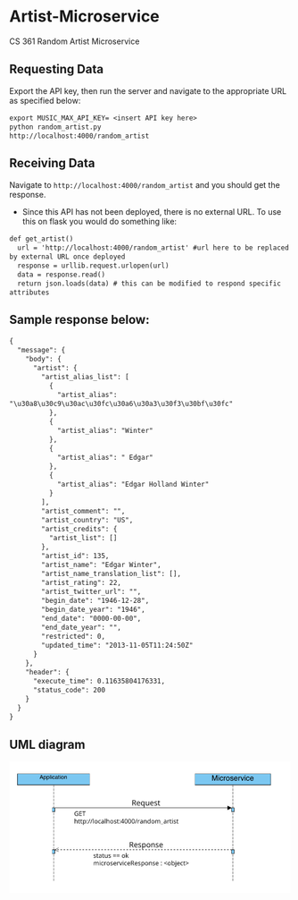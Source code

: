 # Artist-Microservice

CS 361 Random Artist Microservice

## Requesting Data

Export the API key, then run the server and navigate to the appropriate URL as specified below:

```
export MUSIC_MAX_API_KEY= <insert API key here>
python random_artist.py
http://localhost:4000/random_artist
```

## Receiving Data

Navigate to `http://localhost:4000/random_artist` and you should get the response.

- Since this API has not been deployed, there is no external URL.
  To use this on flask you would do something like:

```
def get_artist()
  url = 'http://localhost:4000/random_artist' #url here to be replaced by external URL once deployed
  response = urllib.request.urlopen(url)
  data = response.read()
  return json.loads(data) # this can be modified to respond specific attributes
```

## Sample response below:

```
{
  "message": {
    "body": {
      "artist": {
        "artist_alias_list": [
          {
            "artist_alias": "\u30a8\u30c9\u30ac\u30fc\u30a6\u30a3\u30f3\u30bf\u30fc"
          },
          {
            "artist_alias": "Winter"
          },
          {
            "artist_alias": " Edgar"
          },
          {
            "artist_alias": "Edgar Holland Winter"
          }
        ],
        "artist_comment": "",
        "artist_country": "US",
        "artist_credits": {
          "artist_list": []
        },
        "artist_id": 135,
        "artist_name": "Edgar Winter",
        "artist_name_translation_list": [],
        "artist_rating": 22,
        "artist_twitter_url": "",
        "begin_date": "1946-12-28",
        "begin_date_year": "1946",
        "end_date": "0000-00-00",
        "end_date_year": "",
        "restricted": 0,
        "updated_time": "2013-11-05T11:24:50Z"
      }
    },
    "header": {
      "execute_time": 0.11635804176331,
      "status_code": 200
    }
  }
}
```

## UML diagram

![UML Diagram](UML-diagram.png)
